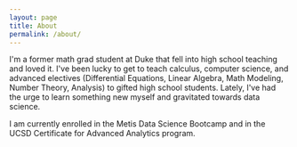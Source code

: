```yaml
---
layout: page
title: About
permalink: /about/
---
```


I'm a former math grad student at Duke that fell into high school teaching and loved it. I've been lucky to get to teach calculus, computer science, and advanced electives (Differential Equations, Linear Algebra, Math Modeling, Number Theory, Analysis) to gifted high school students. Lately, I've had the urge to learn something new myself and gravitated towards data science.

I am currently enrolled in the Metis Data Science Bootcamp and in the UCSD Certificate for Advanced Analytics program.
